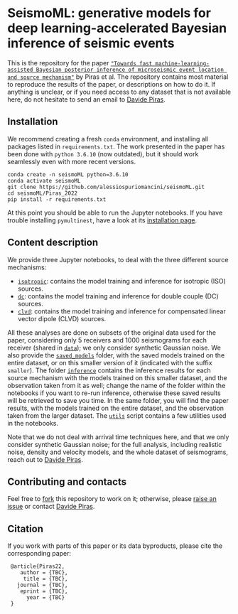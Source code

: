# SeismoML: generative models for deep learning-accelerated Bayesian inference of seismic events

This is the repository for the paper [`"Towards fast machine-learning-assisted Bayesian posterior inference of microseismic event location and source mechanism"`](https://academic.oup.com/gji/advance-article-abstract/doi/10.1093/gji/ggac385/6750231?utm_source=advanceaccess&utm_campaign=gji&utm_medium=email) by Piras et al. The repository contains most material to reproduce the results of the paper, or descriptions on how to do it. If anything is unclear, or if you need access to any dataset that is not available here, do not hesitate to send an email to [Davide Piras](mailto:dr.davide.piras@gmail.com).

## Installation
We recommend creating a fresh `conda` environment, and installing all packages listed in `requirements.txt`. The work presented in the paper has been done with `python 3.6.10` (now outdated), but it should work seamlessly even with more recent versions.

    conda create -n seismoML python=3.6.10
    conda activate seismoML
    git clone https://github.com/alessiospuriomancini/seismoML.git
    cd seismoML/Piras_2022
    pip install -r requirements.txt
   
At this point you should be able to run the Jupyter notebooks. If you have trouble installing `pymultinest`, have a look at its [installation page](https://johannesbuchner.github.io/PyMultiNest/install.html).

## Content description
We provide three Jupyter notebooks, to deal with the three different source mechanisms:

- [`isotropic`](https://github.com/alessiospuriomancini/seismoML/blob/main/Piras_2022/isotropic.ipynb): contains the model training and inference for isotropic (ISO) sources. 
- [`dc`](https://github.com/alessiospuriomancini/seismoML/blob/main/Piras_2022/dc.ipynb): contains the model training and inference for double couple (DC) sources.
- [`clvd`](https://github.com/alessiospuriomancini/seismoML/blob/main/Piras_2022/clvd.ipynb): contains the model training and inference for compensated linear vector dipole (CLVD) sources.

All these analyses are done on subsets of the original data used for the paper, considering only 5 receivers and 1000 seismograms for each receiver (shared in [`data`](https://github.com/alessiospuriomancini/seismoML/blob/main/Piras_2022/data/)); we only consider synthetic Gaussian noise. We also provide the [`saved_models`](https://github.com/alessiospuriomancini/seismoML/blob/main/Piras_2022/saved_models/) folder, with the saved models trained on the entire dataset, or on this smaller version of it (indicated with the suffix `smaller`). The folder [`inference`](https://github.com/alessiospuriomancini/seismoML/blob/main/Piras_2022/inference/) contains the inference results for each source mechanism with the models trained on this smaller dataset, and the observation taken from it as well; change the name of the folder within the notebooks if you want to re-run inference, otherwise these saved results will be retrieved to save you time. In the same folder, you will find the paper results, with the models trained on the entire dataset, and the observation taken from the larger dataset. The [`utils`](https://github.com/alessiospuriomancini/seismoML/blob/main/Piras_2022/utils.py) script contains a few utilities used in the notebooks.

Note that we do not deal with arrival time techniques here, and that we only consider synthetic Gaussian noise; for the full analysis, including realistic noise, density and velocity models, and the whole dataset of seismograms, reach out to [Davide Piras](mailto:dr.davide.piras@gmail.com).

## Contributing and contacts

Feel free to [fork](https://github.com/alessiospuriomancini/seismoML/fork) this repository to work on it; otherwise, please [raise an issue](https://github.com/alessiospuriomancini/seismoML/issues) or contact [Davide Piras](mailto:dr.davide.piras@gmail.com).

## Citation

If you work with parts of this paper or its data byproducts, please cite the corresponding paper:

     @article{Piras22,
        author = {TBC},
         title = {TBC},
       journal = {TBC},
        eprint = {TBC},
          year = {TBC}
     }



